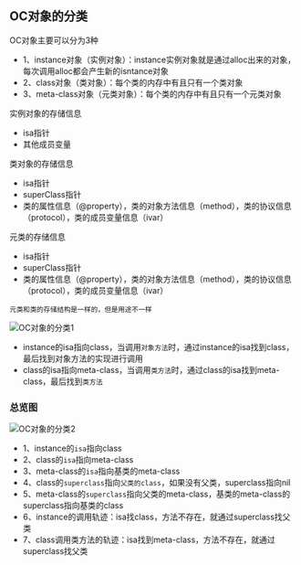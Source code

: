  ## OC对象的分类
 OC对象主要可以分为3种
 - 1、instance对象（实例对象）：instance实例对象就是通过alloc出来的对象，每次调用alloc都会产生新的isntance对象
 - 2、class对象（类对象）：每个类的内存中有且只有一个类对象
 - 3、meta-class对象（元类对象）：每个类的内存中有且只有一个元类对象



实例对象的存储信息
- isa指针
- 其他成员变量

类对象的存储信息
- isa指针
- superClass指针
- 类的属性信息（@property），类的对象方法信息（method），类的协议信息（protocol），类的成员变量信息（ivar）

元类的存储信息
- isa指针
- superClass指针
- 类的属性信息（@property），类的对象方法信息（method），类的协议信息（protocol），类的成员变量信息（ivar）

`元类和类的存储结构是一样的，但是用途不一样`

 ![OC对象的分类1](https://github.com/SunshineBrother/JHBlog/blob/master/iOS知识点/images/OC对象的分类1.png)
- instance的isa指向class，当调用`对象方法`时，通过instance的isa找到class，最后找到对象方法的实现进行调用
- class的isa指向meta-class，当调用`类方法`时，通过class的isa找到meta-class，最后找到`类方法`

### 总览图
 ![OC对象的分类2](https://github.com/SunshineBrother/JHBlog/blob/master/iOS知识点/images/OC对象的分类2.png)

- 1、instance的`isa`指向class
- 2、class的`isa`指向meta-class
- 3、meta-class的`isa`指向基类的meta-class
- 4、class的`superclass`指向`父类的class`，如果没有父类，superclass指向nil
- 5、meta-class的`superclass`指向父类的meta-class，基类的meta-class的superclass指向基类的class
- 6、instance的调用轨迹：isa找class，方法不存在，就通过superclass找父类
- 7、class调用类方法的轨迹：isa找到meta-class，方法不存在，就通过superclass找父类







